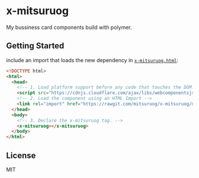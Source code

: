 # x-mitsuruog

My bussiness card components build with polymer.

## Getting Started

 include an import that loads the new dependency in [`x-mitsuruog.html`](https://rawgit.com/mitsuruog/x-mitsuruog/master/elements/x-mitsuruog.html):

```html
<!DOCTYPE html>
<html>
  <head>
    <!-- 1. Load platform support before any code that touches the DOM. -->
    <script src="https://cdnjs.cloudflare.com/ajax/libs/webcomponentsjs/0.6.0/webcomponents.min.js"></script>
    <!-- 2. Load the component using an HTML Import -->
    <link rel="import" href="https://rawgit.com/mitsuruog/x-mitsuruog/master/elements/x-mitsuruog.html">
  </head>
  <body>
    <!-- 3. Declare the x-mitsuruog tag. -->
    <x-mitsuruog></x-mitsuruog>
  </body>
</html>
```

## License

MIT
